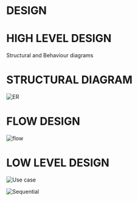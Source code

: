 # DESIGN

# HIGH LEVEL DESIGN
Structural and Behaviour diagrams

# STRUCTURAL DIAGRAM 
![ER](https://user-images.githubusercontent.com/101501471/161275090-faea92ba-2cb9-418d-b483-61592c44b266.jpg)
# FLOW DESIGN
![flow](https://user-images.githubusercontent.com/101501471/161275282-6ad6831b-748b-4ffc-bdcc-4de44f4e87af.jpg)


# LOW LEVEL DESIGN
![Use case](https://user-images.githubusercontent.com/101501471/161275488-3fa61854-c241-4b53-99e4-c886f24724f2.png)

![Sequential](https://user-images.githubusercontent.com/101501471/161275956-889c03d0-4682-4d08-934b-e61106a650fd.png)




